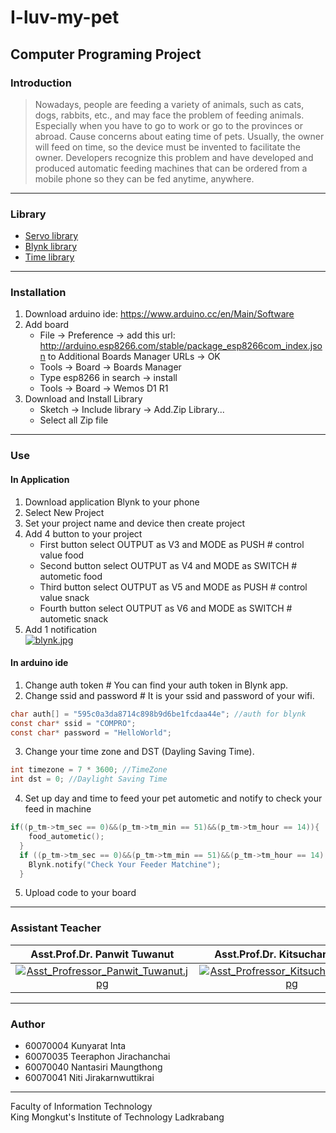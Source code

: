 # I-luv-my-pet
Computer Programing Project
---
### Introduction
> Nowadays, people are feeding a variety of animals, such as cats, dogs, rabbits, etc., and may face the problem of feeding animals. Especially when you have to go to work or go to the provinces or abroad. Cause concerns about eating time of pets. Usually, the owner will feed on time, so the device must be invented to facilitate the owner. Developers recognize this problem and have developed and produced automatic feeding machines that can be ordered from a mobile phone so they can be fed anytime, anywhere.
---
### Library
* [Servo library](https://github.com/arduino-libraries/Servo)
* [Blynk library](https://github.com/blynkkk/blynk-library/releases/tag/v0.5.2)
* [Time library](https://github.com/PaulStoffregen/Time)
---
### Installation
1. Download arduino ide: https://www.arduino.cc/en/Main/Software
2. Add board
   * File -> Preference -> add this url: http://arduino.esp8266.com/stable/package_esp8266com_index.json to Additional Boards Manager URLs -> OK
   * Tools -> Board -> Boards Manager
   * Type esp8266 in search -> install
   * Tools -> Board -> Wemos D1 R1
3. Download and Install Library
   * Sketch -> Include library -> Add.Zip Library...
   * Select all Zip file
---
### Use
#### In Application
1. Download application Blynk to your phone
2. Select New Project
3. Set your project name and device then create project
4. Add 4 button to your project
   * First button select OUTPUT as V3 and MODE as PUSH  \# control value food
   * Second button select OUTPUT as V4 and MODE as SWITCH  \# autometic food
   * Third button select OUTPUT as V5 and MODE as PUSH  \# control value snack
   * Fourth button select OUTPUT as V6 and MODE as SWITCH  \# autometic snack
5. Add 1 notification <br>
[![blynk.jpg](https://s17.postimg.cc/hmmuh92in/blynk.jpg)](https://postimg.cc/image/ic5mtm323/)
#### In arduino ide
1. Change auth token \# You can find your auth token in Blynk app.
2. Change ssid and password \# It is your ssid and password of your wifi.
``` C
char auth[] = "595c0a3da8714c898b9d6be1fcdaa44e"; //auth for blynk
const char* ssid = "COMPRO";
const char* password = "HelloWorld"; 
```
3. Change your time zone and DST (Dayling Saving Time).
``` C
int timezone = 7 * 3600; //TimeZone
int dst = 0; //Daylight Saving Time
```
4. Set up day and time to feed your pet autometic and notify to check your feed in machine
``` C
if((p_tm->tm_sec == 0)&&(p_tm->tm_min == 51)&&(p_tm->tm_hour == 14)){
    food_autometic();
  }
  if ((p_tm->tm_sec == 0)&&(p_tm->tm_min == 51)&&(p_tm->tm_hour == 14) && (p_tm->tm_wday == 4)){ //(Sunday = 0)
    Blynk.notify("Check Your Feeder Matchine"); 
  }
```
5. Upload code to your board
---
### Assistant Teacher
|Asst.Prof.Dr. Panwit Tuwanut|Asst.Prof.Dr. Kitsuchart Pasupa|
|:-:|:-:|
|[![Asst_Profressor_Panwit_Tuwanut.jpg](https://s7.postimg.cc/7ljyo3cx7/Asst_Profressor_Panwit_Tuwanut.jpg)](https://postimg.cc/image/66idzdbtz/)|[![Asst_Profressor_Kitsuchart_Pasupa.jpg](https://s7.postimg.cc/sv7kywix7/Asst_Profressor_Kitsuchart_Pasupa.jpg)](https://postimg.cc/image/5gzlmz0zr/)|

---
### Author
* 60070004 Kunyarat Inta
* 60070035 Teeraphon Jirachanchai
* 60070040 Nantasiri Maungthong
* 60070041 Niti Jirakarnwuttikrai
---
Faculty of Information Technology <br>
King Mongkut's Institute of Technology Ladkrabang

